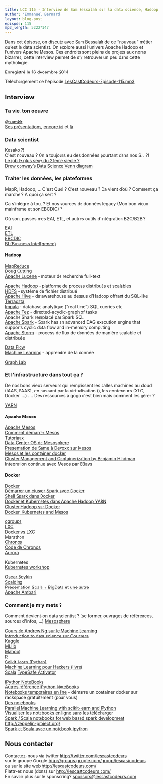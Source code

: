 ```yaml
---
title: LCC 115 - Interview de Sam Bessalah sur la data science, Hadoop et Mesos
author: 'Emmanuel Bernard'
layout: blog-post
episode: 115
mp3_length: 52227147
---
```

Dans cet épisose, on discute avec Sam Bessalah de ce “nouveau” métier qu’est le data scientist.
On explore aussi l’univers Apache Hadoop et l’univers Apache Mesos. Ces endroits sont pleins de projets aux noms bizarres, cette interview permet de s’y retrouver un peu dans cette mythologie.

Enregistré le 16 decembre 2014

Téléchargement de l'épisode [LesCastCodeurs-Episode-115.mp3](http://traffic.libsyn.com/lescastcodeurs/LesCastCodeurs-Episode-115.mp3)  

## Interview

### Ta vie, ton oeuvre

[@samklr](https://twitter.com/samklr)  
[Ses présentations](https://speakerdeck.com/samklri), [encore ici](http://www.slideshare.net/samkiller) et [là](https://parleys.com/search/bessalah/PRESENTATIONS)  

### Data scientist

Kesako ?!   
C'est nouveau ? On a toujours eu des données pourtant dans nos S.I. ?!  
[Le job le plus sexy du 21eme siecle ?](https://hbr.org/2012/10/data-scientist-the-sexiest-job-of-the-21st-century/)  
[Drew conway’s Data Science Venn diagram](http://drewconway.com/zia/2013/3/26/the-data-science-venn-diagram)  

### Traiter les données, les plateformes

MapR, Hadoop, … C'est Quoi ? C’est nouveau ? Ca vient d’où ?  Comment ça marche ? A quoi ça sert ?

Ca s’intègre à tout ? Et nos sources de données legacy (Mon bon vieux mainframe et son EBCDIC) ?

Où sont passés mes EAI, ETL, et autres outils d'intégration B2C/B2B ?

[EAI](https://en.wikipedia.org/wiki/Enterprise_application_integration)  
[ETL](https://en.wikipedia.org/wiki/Extract,_transform,_load)  
[EBCDIC](https://en.wikipedia.org/wiki/EBCDIC)  
[BI (Business Intelligence)](https://en.wikipedia.org/wiki/Business_intelligence)  

#### Hadoop

[MapReduce](https://en.wikipedia.org/wiki/MapReduce)  
[Doug Cutting](https://en.wikipedia.org/wiki/Doug_Cutting)  
[Apache Lucene](http://lucene.apache.org) - moteur de recherche full-text  

[Apache Hadoop](http://hadoop.apache.org) - platforme de process distribués et scalables  
[HDFS](https://en.wikipedia.org/wiki/Apache_Hadoop#HDFS) - système de fichier distribué  
[Apache Hive](https://hive.apache.org) - datawarehouse au dessus d’Hadoop offrant du SQL-like  
[Terradata](https://fr.wikipedia.org/wiki/Teradata)  
[Impala](http://impala.io) - database analytique (“real time”) SQL queries etc  
[Apache Tez](http://tez.apache.org) - directed-acyclic-graph of tasks  
Apache Shark remplacé par [Spark SQL](https://spark.apache.org/sql/)  
[Apache Spark](https://spark.apache.org) - Spark has an advanced DAG execution engine that supports cyclic data flow and in-memory computing  
[Apache Storm](https://storm.apache.org) - process de flux de données de manière scalable et distribuée  

[Data Flow](https://en.wikipedia.org/wiki/Dataflow)  
[Machine Learning](https://en.wikipedia.org/wiki/Machine_learning) - apprendre de la donnée  

[Graph Lab](https://en.wikipedia.org/wiki/GraphLab)  

### Et l'infrastructure dans tout ça ?

De nos bons vieux serveurs qui remplissent les salles machines au cloud (IAAS, PAAS), en passant par la virtualisation (), les conteneurs (XLC, Docker, …) ....
Des ressources à gogo c'est bien mais comment les gérer ?

[YARN](http://hadoop.apache.org/docs/current/hadoop-yarn/hadoop-yarn-site/YARN.html)  

#### Apache Mesos

[Apache Mesos](http://mesos.apache.org)  
[Comment démarrer Mesos](http://mesosphere.com/docs/getting-started/)  
[Tutoriaux](http://mesosphere.com/docs/tutorials/)   
[Data Center OS de Mesosphere](https://mesosphere.com/product/)  
[Presentation de Same à Devoxx sur Mesos](http://www.slideshare.net/samkiller/mesosdevoxx14)  
[Mesos et les container docker](http://mesosphere.com/docs/tutorials/launch-docker-container-on-mesosphere/)   
[Cluster Management and Containerization by Benjamin Hindman](https://www.youtube.com/watch?v=F1-UEIG7u5g)  
[Integration continue avec Mesos par EBays](http://www.ebaytechblog.com/2014/04/04/delivering-ebays-ci-solution-with-apache-mesos-part-i/#.VJbrA7CeLs)  

#### Docker

[Docker](http://docker.com)  
[Démarrer un cluster Spark avec Docker](https://amplab.cs.berkeley.edu/2013/10/23/got-a-minute-spin-up-a-spark-cluster-on-your-laptop-with-docker/)  
[Shell Spark dans Docker](http://ogirardot.wordpress.com/2014/12/18/try-apache-sparks-shell-using-docker/)  
[Docker et Kubernetes dans Apache Hadoop YARN](http://hortonworks.com/blog/docker-kubernetes-apache-hadoop-yarn/)  
[Cluster Hadoop sur Docker](http://blog.sequenceiq.com/blog/2014/06/19/multinode-hadoop-cluster-on-docker/)  
[Docker, Kubernetes and Mesos](https://www.youtube.com/watch?v=00oWWFQ64Vc)  

[cgroups](http://en.wikipedia.org/wiki/Cgroups)  
[LXC](https://linuxcontainers.org)  
[Docker vs LXC](http://www.scriptrock.com/articles/docker-vs-lxc)  
[Marathon]( https://mesosphere.github.io/marathon/)  
[Chronos](http://nerds.airbnb.com/introducing-chronos/)  
[Code de Chronos](https://github.com/airbnb/chronos)  
[Aurora](http://aurora.incubator.apache.org/)  

[Kubernetes](http://kubernetes.io/)  
[Kubernetes workshop](https://github.com/kelseyhightower/intro-to-kubernetes-workshop)  

[Oscar Boykin](twitter.com/posco)  
[Scalding](github.com/twitter/scalding)  
[Présentation Scala + BigData](http://www.slideshare.net/samkiller/scaladata) et [une autre](http://www.slideshare.net/samkiller/scala-io-big-analyticssambessalah-27614559)  
[Apache Ambari](ambari.apache.org)  

### Comment je m’y mets ?

Comment devient-on data scientist ? (se former, ouvrages de références, sources d'infos, ...)
[Mesosphere](https://mesosphere.com)  

[Cours de Andrew Ng sur le Machine Learning](https://www.coursera.org/course/ml)  
[Introduction to data science sur Coursera](https://www.coursera.org/course/datasci)  
[Kaggle](http://kaggle.com)  
[MLlib](https://spark.apache.org/mllib/)  
[Mahoot](http://mahout.apache.com)  
[R](http://www.r-project.org/)  
[Scikit-learn (Python)](http://www.scikit-learn.org/)  
[Machine Learning pour Hackers (livre)]( http://shop.oreilly.com/product/0636920018483.do)  
[Scala](www.scala-lang.org)
[TypeSafe Activator](https://typesafe.com/activator/docs)  

[iPython NoteBooks](http://ipython.org/notebook.html)  
[Autres référence iPython NoteBooks](http://opentechschool.github.io/python-data-intro/core/notebook.html)  
[Notebooks temporaires en line](https://tmpnb.org/) - démarre un container docker sur rackspace gratuitement (pour vous)  
[Des notebooks](https://github.com/ogrisel/notebooks)  
[Parallel Machine Learning with scikit-learn and IPython](https://github.com/ogrisel/parallel_ml_tutorial)  
[Visualiser les notebooks en ligne sans les télécharger](http://nbviewer.ipython.org/)  
[Spark / Scala notebooks for web based spark development](https://github.com/andypetrella/spark-notebook)  
<http://zeppelin-project.org/>  
[Spark et Scala avec un notebook ipython](https://github.com/tribbloid/ISpark)  

## Nous contacter

Contactez-nous via twitter <http://twitter.com/lescastcodeurs>  
sur le groupe Google <http://groups.google.com/group/lescastcodeurs>  
ou sur le site web <http://lescastcodeurs.com/>  
Flattr-ez nous (dons) sur <http://lescastcodeurs.com/>  
En savoir plus sur le sponsoring? sponsors@lescastcodeurs.com
